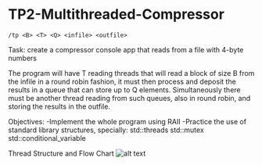 # TP2-Multithreaded-Compressor

`/tp <B> <T> <Q> <infile> <outfile>`

Task: create a compressor console app that reads from a file with 4-byte numbers

The program will have T reading threads that will read a block of size B from the 
infile in a round robin fashion, it must then process and deposit the results in a 
queue that can store up to Q elements.
Simultaneously there must be another thread reading from such queues, also in round
robin, and storing the results in the outfile.

Objectives:
-Implement the whole program using RAII
-Practice the use of standard library structures, specially:
std::threads
std::mutex
std::conditional_variable

Thread Structure and Flow Chart
![alt text](https://github.com/LeviMatias/TP2-Multithreaded-Compressor/blob/master/diagram.png)
